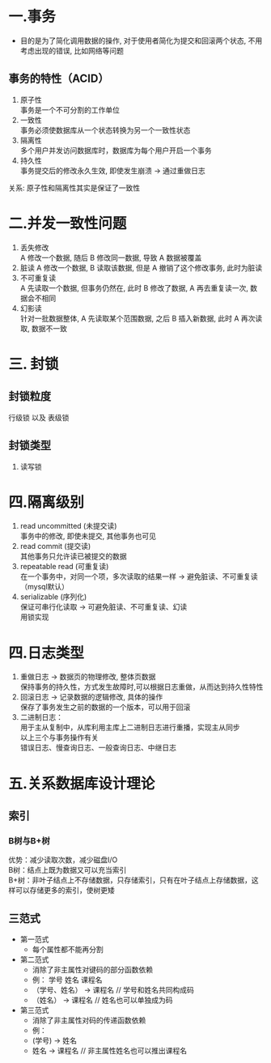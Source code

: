 # 一.事务  

- 目的是为了简化调用数据的操作, 对于使用者简化为提交和回滚两个状态, 不用考虑出现的错误, 比如网络等问题

## 事务的特性（ACID）  

1. 原子性  
事务是一个不可分割的工作单位  
2. 一致性  
事务必须使数据库从一个状态转换为另一个一致性状态  
3. 隔离性  
多个用户并发访问数据库时，数据库为每个用户开启一个事务  
4. 持久性  
事务提交后的修改永久生效, 即使发生崩溃 -> 通过重做日志  

关系: 原子性和隔离性其实是保证了一致性  

# 二.并发一致性问题

1. 丢失修改  
A 修改一个数据, 随后 B 修改同一数据, 导致 A 数据被覆盖  
2. 脏读
A 修改一个数据, B 读取该数据, 但是 A 撤销了这个修改事务, 此时为脏读  
3. 不可重复读  
A 先读取一个数据, 但事务仍然在, 此时 B 修改了数据, A 再去重复读一次, 数据会不相同  
4. 幻影读  
针对一批数据整体, A 先读取某个范围数据, 之后 B 插入新数据, 此时 A 再次读取, 数据不一致 

# 三. 封锁

## 封锁粒度

行级锁 以及 表级锁

## 封锁类型

1. 读写锁

# 四.隔离级别

1. read uncommitted (未提交读)  
事务中的修改, 即使未提交, 其他事务也可见  
2. read commit (提交读)  
其他事务只允许读已被提交的数据  
3. repeatable read (可重复读)  
在一个事务中，对同一个项，多次读取的结果一样 -> 避免脏读、不可重复读（mysql默认）  
4. serializable (序列化)  
保证可串行化读取 -> 可避免脏读、不可重复读、幻读  
用锁实现  

# 四.日志类型

1. 重做日志 -> 数据页的物理修改, 整体页数据  
保持事务的持久性，方式发生故障时,可以根据日志重做，从而达到持久性特性  
2. 回滚日志 -> 记录数据的逻辑修改, 具体的操作  
保存了事务发生之前的数据的一个版本，可以用于回滚  
3. 二进制日志：  
用于主从复制中，从库利用主库上二进制日志进行重播，实现主从同步  
以上三个与事务操作有关  
错误日志、慢查询日志、一般查询日志、中继日志  


# 五.关系数据库设计理论

## 索引  

### B树与B+树  

优势：减少读取次数，减少磁盘I/O  
B树：结点上既为数据又可以充当索引  
B+树：非叶子结点上不存储数据，只存储索引，只有在叶子结点上存储数据，这样可以存储更多的索引，使树更矮  

## 三范式  

- 第一范式
  - 每个属性都不能再分割  
- 第二范式  
  - 消除了非主属性对键码的部分函数依赖  
  - 例： 学号 姓名 课程名
  - （学号、姓名） -> 课程名 // 学号和姓名共同构成码  
  - （姓名） -> 课程名  // 姓名也可以单独成为码  
- 第三范式  
  - 消除了非主属性对码的传递函数依赖  
  - 例：  
  - (学号) -> 姓名  
  - 姓名 -> 课程名  // 非主属性姓名也可以推出课程名